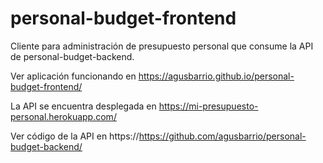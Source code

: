 # personal-budget-frontend

Cliente para administración de presupuesto personal que consume la API de personal-budget-backend.

Ver aplicación funcionando en https://agusbarrio.github.io/personal-budget-frontend/

La API se encuentra desplegada en https://mi-presupuesto-personal.herokuapp.com/

Ver código de la API en https://https://github.com/agusbarrio/personal-budget-backend/
